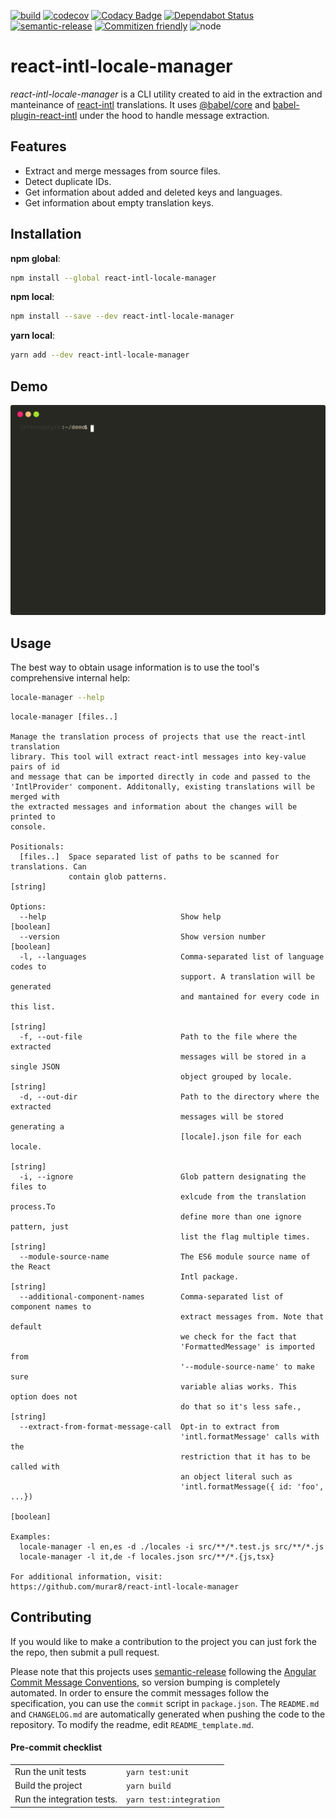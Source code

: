 [![build](https://github.com/murar8/react-intl-locale-manager/workflows/ci/badge.svg)](https://github.com/murar8/react-intl-locale-manager/actions?query=workflow%3Aci)
[![codecov](https://codecov.io/gh/murar8/react-intl-locale-manager/branch/master/graph/badge.svg)](https://codecov.io/gh/murar8/react-intl-locale-manager)
[![Codacy Badge](https://api.codacy.com/project/badge/Grade/93059009875b41c9925fc6f59a401fe6)](https://app.codacy.com/manual/lnzmrr/react-intl-locale-manager?utm_source=github.com&utm_medium=referral&utm_content=murar8/react-intl-locale-manager&utm_campaign=Badge_Grade_Dashboard)
[![Dependabot Status](https://api.dependabot.com/badges/status?host=github&repo=murar8/react-intl-locale-manager)](https://dependabot.com)
[![semantic-release](https://img.shields.io/badge/%20%20%F0%9F%93%A6%F0%9F%9A%80-semantic--release-e10079.svg)](https://github.com/semantic-release/semantic-release)
[![Commitizen friendly](https://img.shields.io/badge/commitizen-friendly-brightgreen.svg)](http://commitizen.github.io/cz-cli/)
![node](https://img.shields.io/node/v/react-intl-locale-manager)

# react-intl-locale-manager

_react-intl-locale-manager_ is a CLI utility created to aid in the extraction and manteinance of [react-intl](https://github/formatjs/react-intl) translations. It uses [@babel/core](https://babeljs.io/docs/en/babel-core) and [babel-plugin-react-intl](https://github.com/formatjs/formatjs/tree/master/packages/babel-plugin-react-intl) under the hood to handle message extraction.

## Features

- Extract and merge messages from source files.
- Detect duplicate IDs.
- Get information about added and deleted keys and languages.
- Get information about empty translation keys.

## Installation

**npm global**:

```bash
npm install --global react-intl-locale-manager
```

**npm local**:

```bash
npm install --save --dev react-intl-locale-manager
```

**yarn local**:

```bash
yarn add --dev react-intl-locale-manager
```

## Demo

<img src="demo.svg">

## Usage

The best way to obtain usage information is to use the tool's comprehensive internal help:

```bash
locale-manager --help
```

```
locale-manager [files..]

Manage the translation process of projects that use the react-intl translation
library. This tool will extract react-intl messages into key-value pairs of id
and message that can be imported directly in code and passed to the
'IntlProvider' component. Additonally, existing translations will be merged with
the extracted messages and information about the changes will be printed to
console.

Positionals:
  [files..]  Space separated list of paths to be scanned for translations. Can
             contain glob patterns.                                     [string]

Options:
  --help                              Show help                        [boolean]
  --version                           Show version number              [boolean]
  -l, --languages                     Comma-separated list of language codes to
                                      support. A translation will be generated
                                      and mantained for every code in this list.
                                                                        [string]
  -f, --out-file                      Path to the file where the extracted
                                      messages will be stored in a single JSON
                                      object grouped by locale.         [string]
  -d, --out-dir                       Path to the directory where the extracted
                                      messages will be stored generating a
                                      [locale].json file for each locale.
                                                                        [string]
  -i, --ignore                        Glob pattern designating the files to
                                      exlcude from the translation process.To
                                      define more than one ignore pattern, just
                                      list the flag multiple times.     [string]
  --module-source-name                The ES6 module source name of the React
                                      Intl package.                     [string]
  --additional-component-names        Comma-separated list of component names to
                                      extract messages from. Note that default
                                      we check for the fact that
                                      'FormattedMessage' is imported from
                                      '--module-source-name' to make sure
                                      variable alias works. This option does not
                                      do that so it's less safe.,       [string]
  --extract-from-format-message-call  Opt-in to extract from
                                      'intl.formatMessage' calls with the
                                      restriction that it has to be called with
                                      an object literal such as
                                      'intl.formatMessage({ id: 'foo', ...})
                                                                       [boolean]

Examples:
  locale-manager -l en,es -d ./locales -i src/**/*.test.js src/**/*.js
  locale-manager -l it,de -f locales.json src/**/*.{js,tsx}

For additional information, visit:
https://github.com/murar8/react-intl-locale-manager

```

## Contributing

If you would like to make a contribution to the project you can just fork the the repo, then submit a pull request.

Please note that this projects uses [semantic-release](https://semantic-release.gitbook.io/semantic-release/) following the [Angular Commit Message Conventions](https://github.com/angular/angular.js/blob/master/DEVELOPERS.md#-git-commit-guidelines), so version bumping is completely automated. In order to ensure the commit messages follow the specification, you can use the `commit` script in `package.json`. The `README.md` and `CHANGELOG.md` are automatically generated when pushing the code to the repository. To modify the readme, edit `README_template.md`.

#### Pre-commit checklist

|                            |                         |
| -------------------------- | ----------------------- |
| Run the unit tests         | `yarn test:unit`        |
| Build the project          | `yarn build`            |
| Run the integration tests. | `yarn test:integration` |

